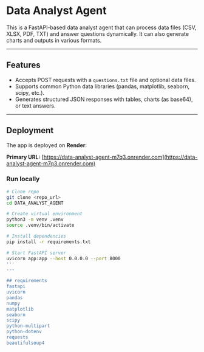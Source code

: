 # Data Analyst Agent

This is a FastAPI-based data analyst agent that can process data files (CSV, XLSX, PDF, TXT) and answer questions dynamically. It can also generate charts and outputs in various formats.

---

## Features

- Accepts POST requests with a `questions.txt` file and optional data files.
- Supports common Python data libraries (pandas, matplotlib, seaborn, scipy, etc.).
- Generates structured JSON responses with tables, charts (as base64), or text answers.

---

## Deployment

The app is deployed on **Render**:

**Primary URL:** [https://data-analyst-agent-m7q3.onrender.com](https://data-analyst-agent-m7q3.onrender.com)

### Run locally

```bash
# Clone repo
git clone <repo_url>
cd DATA_ANALYST_AGENT

# Create virtual environment
python3 -m venv .venv
source .venv/bin/activate

# Install dependencies
pip install -r requirements.txt

# Start FastAPI server
uvicorn app:app --host 0.0.0.0 --port 8000
'''
---

## requirements
fastapi
uvicorn
pandas
numpy
matplotlib
seaborn
scipy
python-multipart
python-dotenv
requests
beautifulsoup4
